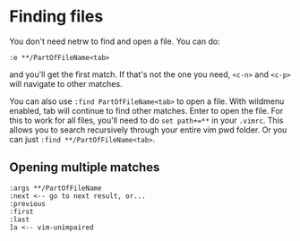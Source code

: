 # Finding files

You don't need netrw to find and open a file. You can do:
```
:e **/PartOfFileName<tab>
```
and you'll get the first match. If that's not the one you need, `<c-n>` and `<c-p>` will navigate to other matches.

You can also use `:find PartOfFileName<tab>` to open a file. With wildmenu enabled, tab will continue to find other matches. Enter to open the file. For this to work for all files, you'll need to do `set path+=**` in your `.vimrc`. This allows you to search recursively through your entire vim pwd folder. Or you can just `:find **/PartOfFileName<tab>`.

## Opening multiple matches

```
:args **/PartOfFileName
:next <-- go to next result, or...
:previous
:first
:last
]a <-- vim-unimpaired
```
